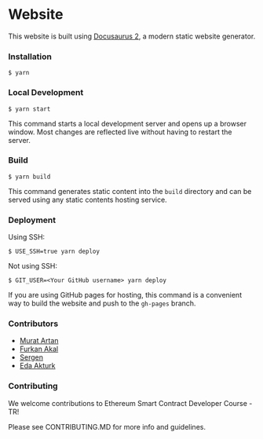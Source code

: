 # Website

This website is built using [Docusaurus 2](https://docusaurus.io/), a modern static website generator.

### Installation

```
$ yarn
```

### Local Development

```
$ yarn start
```

This command starts a local development server and opens up a browser window. Most changes are reflected live without having to restart the server.

### Build

```
$ yarn build
```

This command generates static content into the `build` directory and can be served using any static contents hosting service.

### Deployment

Using SSH:

```
$ USE_SSH=true yarn deploy
```

Not using SSH:

```
$ GIT_USER=<Your GitHub username> yarn deploy
```

If you are using GitHub pages for hosting, this command is a convenient way to build the website and push to the `gh-pages` branch.

### Contributors

- [Murat Artan](https://github.com/muratartan)
- [Furkan Akal](https://github.com/furkanakal)
- [Sergen](https://github.com/0xsergen)
- [Eda Akturk](https://github.com/edakturk14)

### Contributing

We welcome contributions to Ethereum Smart Contract Developer Course - TR!

Please see CONTRIBUTING.MD for more info and guidelines.